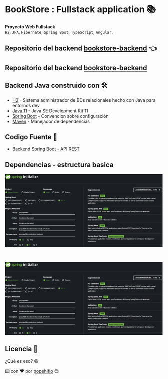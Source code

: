 #  BookStore : Fullstack application 📚
**Proyecto Web Fullstack**   
`H2`, `JPA`, `Hibernate`, `Spring Boot`, `TypeScript`, `Angular`.  
## Repositorio del backend [bookstore-backend](https://github.com/popehiflo/bookstore-backend) 👈
## Repositorio del backend [bookstore-backend](https://github.com/popehiflo/bookstore-backend)

## Backend Java construido con 🛠️
* [H2]() - Sistema administrador de BDs relacionales hecho con Java para entornos dev
* [Java 11](https://www.oracle.com/java/technologies/downloads/#java11) - Java SE Development Kit 11
* [Spring Boot](https://spring.io/) - Convencion sobre configuración
* [Maven](https://maven.apache.org/) - Manejador de dependencias   

## Codigo Fuente 📁
* [Backend Spring Boot - API REST](bookstore-backend)  
## Dependencias - estructura basica
<p align="center"> <img src="imgs/popehiflo-bookstore-springInitializr.png" width="750"/></p>
<br>  

![crud-basico](imgs/popehiflo-bookstore-springInitializr.png?raw=true "crud-basico Listar Productos")

## Licencia 📄
¿Qué es eso? 😆     

         
⌨️ con ❤️ por [popehiflo](https://github.com/popehiflo) 😊